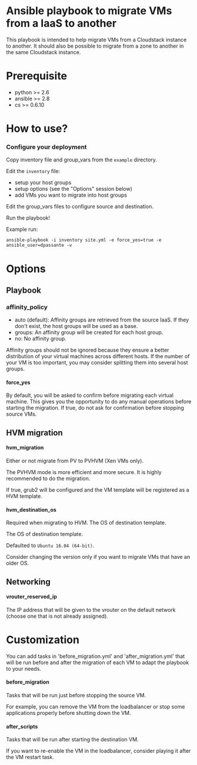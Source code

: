 # Ansible playbook to migrate VMs from a IaaS to another

This playbook is intended to help migrate VMs from a Cloudstack instance to another.
It should also be possible to migrate from a zone to another in the same Cloudstack instance.

# Prerequisite

* python >= 2.6
* ansible >= 2.8
* cs >= 0.6.10

# How to use?

### Configure your deployment

Copy inventory file and group_vars from the `example` directory.

Edit the `inventory` file:
* setup your host groups
* setup options (see the "Options" session below)
* add VMs you want to migrate into host groups

Edit the group_vars files to configure source and destination.

Run the playbook!

Example run:

~~~
ansible-playbook -i inventory site.yml -e force_yes=true -e ansible_user=dpassante -v
~~~

# Options

## Playbook

### affinity_policy

* auto (default): Affinity groups are retrieved from the source IaaS. If they don't exist, the host groups will be used as a base.
* groups: An affinity group will be created for each host group.
* no: No affinity group.

Affinity groups should not be ignored because they ensure a better distribution of your virtual machines across different hosts.
If the number of your VM is too important, you may consider splitting them into several host groups.

#### force_yes

By default, you will be asked to confirm before migrating each virtual machine. This gives you the opportunity to do any manual operations before starting the migration.
If true, do not ask for confirmation before stopping source VMs.

## HVM migration

#### hvm_migration

Either or not migrate from PV to PVHVM (Xen VMs only).

The PVHVM mode is more efficient and more secure. It is highly recommended to do the migration.

If true, grub2 will be configured and the VM template will be registered as a HVM template.

#### hvm_destination_os

Required when migrating to HVM. The OS of destination template.

The OS of destination template.

Defaulted to `Ubuntu 16.04 (64-bit)`.

Consider changing the version only if you want to migrate VMs that have an older OS.

## Networking

#### vrouter_reserved_ip

The IP address that will be given to the vrouter on the default network (choose one that is not already assigned).

# Customization

You can add tasks in 'before_migration.yml' and 'after_migration.yml' that will be run before and after the migration of each VM to adapt the playbook to your needs.

#### before_migration

Tasks that will be run just before stopping the source VM.

For example, you can remove the VM from the loadbalancer or stop some applications properly before shutting down the VM.

#### after_scripts

Tasks that will be run after starting the destination VM.

If you want to re-enable the VM in the loadbalancer, consider playing it after the VM restart task.
